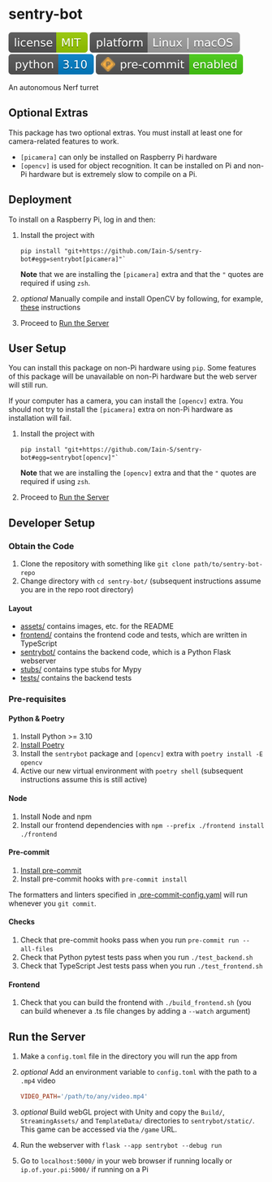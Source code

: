 # sentry-bot

![license](./assets/license-MIT-green.svg)
![platform](./assets/platform-Linux_or_macOS-lightgrey.svg)
![python](./assets/python-3_10-blue.svg)
![pre-commit](./assets/pre--commit-enabled-brightgreen.svg)

An autonomous Nerf turret

## Optional Extras

This package has two optional extras.
You must install at least one for camera-related features to work.

- `[picamera]` can only be installed on Raspberry Pi hardware
- `[opencv]` is used for object recognition.
  It can be installed on Pi and non-Pi hardware but is extremely slow to compile on a Pi.

## Deployment

To install on a Raspberry Pi, log in and then:

1. Install the project with

   ```shell
   pip install "git+https://github.com/Iain-S/sentry-bot#egg=sentrybot[picamera]"`
   ```

   **Note** that we are installing the `[picamera]` extra and that the `"` quotes are required if using `zsh`.

1. _optional_ Manually compile and install OpenCV by following, for example, [these](https://pimylifeup.com/raspberry-pi-opencv/) instructions
1. Proceed to [Run the Server](#run-the-server)

## User Setup

You can install this package on non-Pi hardware using `pip`.
Some features of this package will be unavailable on non-Pi hardware but the web server will still run.

If your computer has a camera, you can install the `[opencv]` extra.
You should not try to install the `[picamera]` extra on non-Pi hardware as installation will fail.

1. Install the project with

   ```shell
   pip install "git+https://github.com/Iain-S/sentry-bot#egg=sentrybot[opencv]"`
   ```

   **Note** that we are installing the `[opencv]` extra and that the `"` quotes are required if using `zsh`.

1. Proceed to [Run the Server](#run-the-server)

## Developer Setup

### Obtain the Code

1. Clone the repository with something like `git clone path/to/sentry-bot-repo`
1. Change directory with `cd sentry-bot/`
   (subsequent instructions assume you are in the repo root directory)

#### Layout

- [assets/](./assets) contains images, etc. for the README
- [frontend/](./frontend) contains the frontend code and tests, which are written in TypeScript
- [sentrybot/](./sentrybot) contains the backend code, which is a Python Flask webserver
- [stubs/](./stubs) contains type stubs for Mypy
- [tests/](./tests) contains the backend tests

### Pre-requisites

#### Python & Poetry

1. Install Python >= 3.10
1. [Install Poetry](https://python-poetry.org/docs/#installation)
1. Install the `sentrybot` package and `[opencv]` extra with `poetry install -E opencv`
1. Active our new virtual environment with `poetry shell`
   (subsequent instructions assume this is still active)

#### Node

1. Install Node and npm
1. Install our frontend dependencies with `npm --prefix ./frontend install ./frontend`

#### Pre-commit

1. [Install pre-commit](https://pre-commit.com/index.html#install)
1. Install pre-commit hooks with `pre-commit install`

The formatters and linters specified in [.pre-commit-config.yaml](.pre-commit-config.yaml) will run whenever you `git commit`.

#### Checks

1. Check that pre-commit hooks pass when you run `pre-commit run --all-files`
1. Check that Python pytest tests pass when you run `./test_backend.sh`
1. Check that TypeScript Jest tests pass when you run `./test_frontend.sh`

#### Frontend

1. Check that you can build the frontend with `./build_frontend.sh`
   (you can build whenever a .ts file changes by adding a `--watch` argument)

## Run the Server

1. Make a `config.toml` file in the directory you will run the app from
1. _optional_ Add an environment variable to `config.toml` with the path to a `.mp4` video

   ```toml
   VIDEO_PATH='/path/to/any/video.mp4'
   ```

1. _optional_ Build webGL project with Unity and copy the `Build/`, `StreamingAssets/` and `TemplateData/` directories to `sentrybot/static/`.
   This game can be accessed via the `/game` URL.
1. Run the webserver with `flask --app sentrybot --debug run`
1. Go to `localhost:5000/` in your web browser if running locally or `ip.of.your.pi:5000/` if running on a Pi
